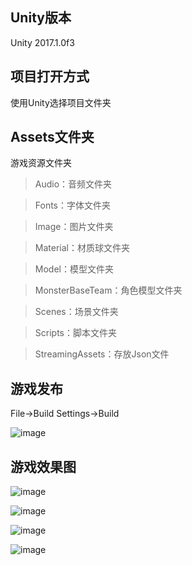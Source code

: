 Unity版本
----------
Unity 2017.1.0f3 

项目打开方式
----------
使用Unity选择项目文件夹

Assets文件夹
---------
游戏资源文件夹

>Audio：音频文件夹

>Fonts：字体文件夹

>Image：图片文件夹

>Material：材质球文件夹

>Model：模型文件夹

>MonsterBaseTeam：角色模型文件夹

>Scenes：场景文件夹

>Scripts：脚本文件夹

>StreamingAssets：存放Json文件

游戏发布
----
File->Build Settings->Build

![image](https://github.com/Pronmiseymx/-Unity-/blob/master/ReadmeImage/rdmimg_1.jpg)

游戏效果图
--------

![image](https://github.com/Pronmiseymx/-Unity-/blob/master/ReadmeImage/rdmimg_gm1.jpg)

![image](https://github.com/Pronmiseymx/-Unity-/blob/master/ReadmeImage/rdmimg_gm2.jpg)

![image](https://github.com/Pronmiseymx/-Unity-/blob/master/ReadmeImage/rdmimg_gm4.jpg)

![image](https://github.com/Pronmiseymx/-Unity-/blob/master/ReadmeImage/rdmimg_gm3.jpg)
